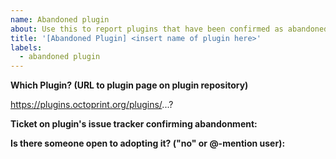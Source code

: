 ```yaml
---
name: Abandoned plugin
about: Use this to report plugins that have been confirmed as abandoned
title: '[Abandoned Plugin] <insert name of plugin here>'
labels:
  - abandoned plugin
---
```


<!--
It might happen that a plugin becomes abandoned by its maintainer. 

If it looks like this is the case, please first try to get in touch with the maintainer,
e.g. by opening a (friendly!) ticket on the plugin's repository asking if it is still 
being actively maintained by the author and if not if they would be open to putting it up
for adoption.

If you do not get a response on this within reasonable time (use the general response times
on the tracker to judge this) then report the plugin as abandoned here. Be sure to include
the ticket on the plugin's tracker you opened to confirm abandonment. 

If you or someone else is open to taking over plugin maintenance, please also include their
nick.
-->

**Which Plugin? (URL to plugin page on plugin repository)**

https://plugins.octoprint.org/plugins/...?

**Ticket on plugin's issue tracker confirming abandonment:**

**Is there someone open to adopting it? ("no" or @-mention user):**
